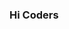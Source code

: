 ### Hi Coders ###

<!--
**naaoufal/naaoufal** is a ✨ _special_ ✨ repository because its `README.md` (this file) appears on your GitHub profile.

![alt text](https://github.com/naaoufal/naaoufal/image.png?raw=true)

Here are some ideas to get you started:

- 🔭 I’m currently working on ...
- 🌱 I’m currently learning ...
- 👯 I’m looking to collaborate on ...
- 🤔 I’m looking for help with ...
- 💬 Ask me about ...
- 📫 How to reach me: ...
- 😄 Pronouns: ...
- ⚡ Fun fact: ...
-->
